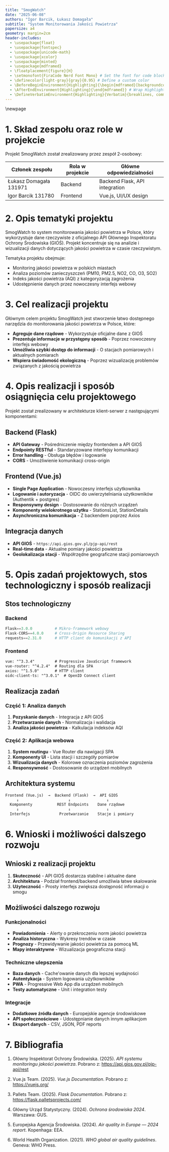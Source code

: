 ```yaml
---
title: "SmogWatch"
date: "2025-06-08"
authors: "Igor Barcik, Łukasz Domagała"
subtitle: "System Monitorowania Jakości Powietrza"
papersize: a4
geometry: margin=2cm
header-includes:
  - \usepackage{float}
  - \usepackage{fontspec}
  - \usepackage{unicode-math}
  - \usepackage{xcolor}
  - \usepackage{minted}
  - \usepackage{mdframed}
  - \floatplacement{figure}{H}
  - \setmonofont{FiraCode Nerd Font Mono} # Set the font for code blocks
  - \definecolor{light-gray}{gray}{0.95} # Define a custom color
  - \BeforeBeginEnvironment{Highlighting}{\begin{mdframed}[backgroundcolor=light-gray,linewidth=0pt]} # Wrap Highlighting environments in a mdframed environment 1/2
  - \AfterEndEnvironment{Highlighting}{\end{mdframed}} # Wrap Highlighting environments in a mdframed environment 2/2
  - \DefineVerbatimEnvironment{Highlighting}{Verbatim}{breaklines, commandchars=\\\{\}, breakanywhere=true, fontsize=\small, breakafter=d, breakaftersymbolpre=, breakaftersymbolpost=} # Define the Verbatim environment for code blocks
---
```


\newpage

# 1. Skład zespołu oraz role w projekcie

Projekt SmogWatch został zrealizowany przez zespół 2-osobowy:

| Członek zespołu        | Rola w projekcie | Główne odpowiedzialności       |
| ---------------------- | ---------------- | ------------------------------ |
| Łukasz Domagała 131971 | Backend          | Backend Flask, API integration |
| Igor Barcik 131780     | Frontend         | Vue.js, UI/UX design           |

# 2. Opis tematyki projektu

SmogWatch to system monitorowania jakości powietrza w Polsce, który wykorzystuje dane rzeczywiste z oficjalnego API Głównego Inspektoratu Ochrony Środowiska (GIOŚ). Projekt koncentruje się na analizie i wizualizacji danych dotyczących jakości powietrza w czasie rzeczywistym.

Tematyka projektu obejmuje:

- Monitoring jakości powietrza w polskich miastach
- Analiza poziomów zanieczyszczeń (PM10, PM2.5, NO2, CO, O3, SO2)
- Indeks jakości powietrza (AQI) z kategoryzacją zagrożenia
- Udostępnienie danych przez nowoczesny interfejs webowy

# 3. Cel realizacji projektu

Głównym celem projektu SmogWatch jest stworzenie łatwo dostępnego narzędzia do monitorowania jakości powietrza w Polsce, które:

- **Agreguje dane rządowe** - Wykorzystuje oficjalne dane z GIOŚ
- **Prezentuje informacje w przystępny sposób** - Poprzez nowoczesny interfejs webowy
- **Umożliwia szybki dostęp do informacji** - O stacjach pomiarowych i aktualnych pomiarach
- **Wspiera świadomość ekologiczną** - Poprzez wizualizację problemów związanych z jakością powietrza

# 4. Opis realizacji i sposób osiągnięcia celu projektowego

Projekt został zrealizowany w architekturze klient-serwer z następującymi komponentami:

## Backend (Flask)

- **API Gateway** - Pośredniczenie między frontendem a API GIOŚ
- **Endpointy RESTful** - Standaryzowane interfejsy komunikacji
- **Error handling** - Obsługa błędów i logowanie
- **CORS** - Umożliwienie komunikacji cross-origin

## Frontend (Vue.js)

- **Single Page Application** - Nowoczesny interfejs użytkownika
- **Logowanie i autoryzacja** - OIDC do uwierzytelniania użytkowników (Authentik + postgres)
- **Responsywny design** - Dostosowanie do różnych urządzeń
- **Komponenty wielokrotnego użytku** - StationsList, StationDetails
- **Asynchroniczna komunikacja** - Z backendem poprzez Axios

## Integracja danych

- **API GIOŚ** - `https://api.gios.gov.pl/pjp-api/rest`
- **Real-time data** - Aktualne pomiary jakości powietrza
- **Geolokalizacja stacji** - Współrzędne geograficzne stacji pomiarowych

# 5. Opis zadań projektowych, stos technologiczny i sposób realizacji

## Stos technologiczny

### Backend

```python
Flask==3.0.0          # Mikro-framework webowy
Flask-CORS==4.0.0     # Cross-Origin Resource Sharing
requests==2.31.0      # HTTP client do komunikacji z API
```

### Frontend

```txt
vue: "^3.3.4"         # Progressive JavaScript framework
vue-router: "^4.2.4"  # Routing dla SPA
axios: "^1.5.0"       # HTTP client
oidc-client-ts: "^3.0.1"  # OpenID Connect client
```

## Realizacja zadań

### Część 1: Analiza danych

1. **Pozyskanie danych** - Integracja z API GIOŚ
2. **Przetwarzanie danych** - Normalizacja i walidacja
3. **Analiza jakości powietrza** - Kalkulacja indeksów AQI

### Część 2: Aplikacja webowa

1. **System routingu** - Vue Router dla nawigacji SPA
2. **Komponenty UI** - Lista stacji i szczegóły pomiarów
3. **Wizualizacja danych** - Kolorowe oznaczenia poziomów zagrożenia
4. **Responsywność** - Dostosowanie do urządzeń mobilnych

## Architektura systemu

```txt
Frontend (Vue.js)  →  Backend (Flask)  →  API GIOŚ
     ↓                      ↓                ↓
  Komponenty           REST Endpoints    Dane rządowe
     ↓                      ↓                ↓
  Interfejs             Przetwarzanie    Stacje i pomiary
```

# 6. Wnioski i możliwości dalszego rozwoju

## Wnioski z realizacji projektu

1. **Skuteczność** - API GIOŚ dostarcza stabilne i aktualne dane
2. **Architektura** - Podział frontend/backend umożliwia łatwe skalowanie
3. **Użyteczność** - Prosty interfejs zwiększa dostępność informacji o smogu

## Możliwości dalszego rozwoju

### Funkcjonalności

- **Powiadomienia** - Alerty o przekroczeniu norm jakości powietrza
- **Analiza historyczna** - Wykresy trendów w czasie
- **Prognozy** - Przewidywanie jakości powietrza za pomocą ML
- **Mapy interaktywne** - Wizualizacja geograficzna stacji

### Techniczne ulepszenia

- **Baza danych** - Cache'owanie danych dla lepszej wydajności
- **Autentykacja** - System logowania użytkowników
- **PWA** - Progressive Web App dla urządzeń mobilnych
- **Testy automatyczne** - Unit i integration testy

### Integracje

- **Dodatkowe źródła danych** - Europejskie agencje środowiskowe
- **API społecznościowe** - Udostępnianie danych innym aplikacjom
- **Eksport danych** - CSV, JSON, PDF reports

# 7. Bibliografia

1. Główny Inspektorat Ochrony Środowiska. (2025). *API systemu monitoringu jakości powietrza*. Pobrano z: <https://api.gios.gov.pl/pjp-api/rest>

2. Vue.js Team. (2025). *Vue.js Documentation*. Pobrano z: <https://vuejs.org/>

3. Pallets Team. (2025). *Flask Documentation*. Pobrano z: <https://flask.palletsprojects.com/>

4. Główny Urząd Statystyczny. (2024). *Ochrona środowiska 2024*. Warszawa: GUS.

5. Europejska Agencja Środowiska. (2024). *Air quality in Europe — 2024 report*. Kopenhaga: EEA.

6. World Health Organization. (2021). *WHO global air quality guidelines*. Geneva: WHO Press.
